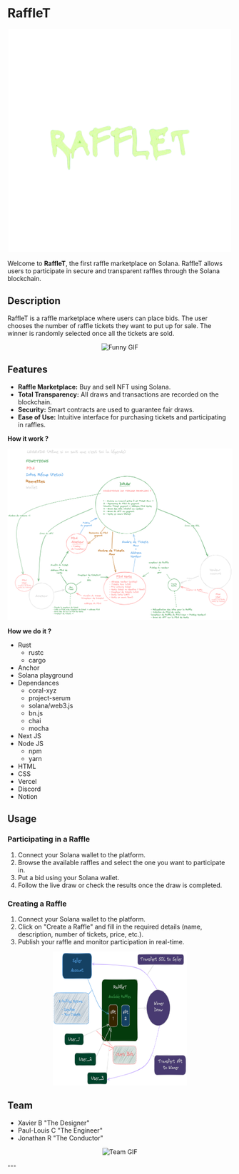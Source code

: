 # RaffleT

<p align="center">
  <img src="https://github.com/RisMouZ/RaffleT/blob/main/images/Rafflet_logo_no_back.png" alt="RaffleT Logo">
</p>

Welcome to **RaffleT**, the first raffle marketplace on Solana. RaffleT allows users to participate in secure and transparent raffles through the Solana blockchain.

## Description

RaffleT is a raffle marketplace where users can place bids. 
The user chooses the number of raffle tickets they want to put up for sale. The winner is randomly selected once all the tickets are sold.

<p align="center">
  <img src="https://i.giphy.com/media/v1.Y2lkPTc5MGI3NjExbnJvcWZuODN1d3JraGc0bDRlb3U1d3B0cmxqM3p5NzFmd21uMTNqYSZlcD12MV9pbnRlcm5hbF9naWZfYnlfaWQmY3Q9Zw/2dgL47e8NwHT5aiLI3/giphy.gif" alt="Funny GIF" width="200" height="200">
</p>


## Features

- **Raffle Marketplace:** Buy and sell NFT using Solana.
- **Total Transparency:** All draws and transactions are recorded on the blockchain.
- **Security:** Smart contracts are used to guarantee fair draws.
- **Ease of Use:** Intuitive interface for purchasing tickets and participating in raffles.

**How it work ?**

<p align="center">
  <img src="https://github.com/RisMouZ/RaffleT/blob/main/images/mecanism_sombre.png" alt="mecanism">
</p>

**How we do it ?**
+ Rust
  - rustc
  - cargo
+ Anchor
+ Solana playground
+ Dependances
  - coral-xyz
  - project-serum
  - solana/web3.js
  - bn.js
  - chai
  - mocha
+ Next JS
+ Node JS
  - npm
  - yarn
+ HTML
+ CSS
+ Vercel
+ Discord
+ Notion

## Usage

### Participating in a Raffle

1. Connect your Solana wallet to the platform.
2. Browse the available raffles and select the one you want to participate in.
3. Put a bid using your Solana wallet.
4. Follow the live draw or check the results once the draw is completed.

### Creating a Raffle

1. Connect your Solana wallet to the platform.
2. Click on "Create a Raffle" and fill in the required details (name, description, number of tickets, price, etc.).
3. Publish your raffle and monitor participation in real-time.

<p align="center">
  <img src="https://github.com/RisMouZ/RaffleT/blob/main/images/transfert_sombre.png" alt="transfert" width="300" height="300">
</p>

## Team
- Xavier B "The Designer"
- Paul-Louis C "The Engineer"
- Jonathan R "The Conductor"

<p align="center">
  <img src="https://i.giphy.com/media/v1.Y2lkPTc5MGI3NjExOGxzc2ZndjU0NDdpdWtnb3lqMXVoYjByMDdidjgwMWo4dXY4OTR2dSZlcD12MV9pbnRlcm5hbF9naWZfYnlfaWQmY3Q9Zw/13kajTax0GCg0g/giphy.gif" alt="Team GIF" width="200" height="200">
</p>
---

